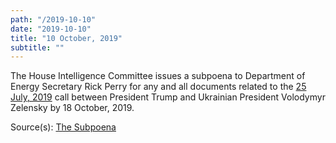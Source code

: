```yaml
---
path: "/2019-10-10"
date: "2019-10-10"
title: "10 October, 2019"
subtitle: ""
---
```


The House Intelligence Committee issues a subpoena to Department of Energy Secretary Rick Perry for any and all documents related to the [25 July, 2019](#2019-07-25) call between President Trump and Ukrainian President Volodymyr Zelensky by 18 October, 2019.

<span class="sources">

Source(s): [The Subpoena](https://oversight.house.gov/sites/democrats.oversight.house.gov/files/documents/2019-10-10.EEC%20Engel%20Schiff%20to%20Perry-DOE%20Joint%20Cover%20Letter%20re%20Subpoena.pdf)

</span>
